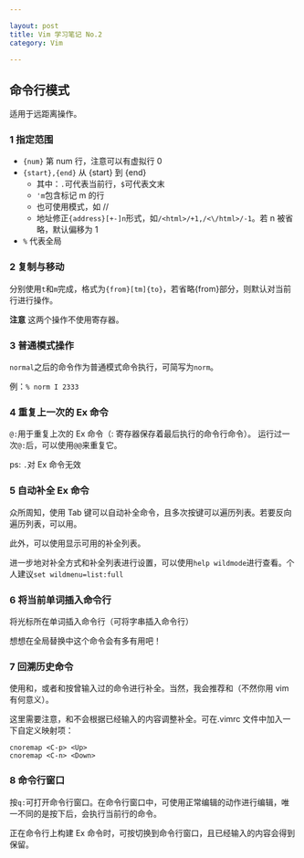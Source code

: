```yaml
---

layout: post
title: Vim 学习笔记 No.2
category: Vim

---
```


## 命令行模式
适用于远距离操作。

### 1 指定范围
- `{num}` 第 num 行，注意可以有虚拟行 0
- `{start},{end}` 从 {start} 到 {end}
    - 其中：`.`可代表当前行，`$`可代表文末
    - `'m`包含标记 m 的行
    - 也可使用模式，如 /<html>/
    - 地址修正`{address}[+-]n`形式，如`/<html>/+1,/<\/html>/-1`。若 n 被省略，默认偏移为 1
- `%` 代表全局

<!--description-->

### 2 复制与移动
分别使用`t`和`m`完成，格式为`{from}[tm]{to}`，若省略{from}部分，则默认对当前行进行操作。

**注意** 这两个操作不使用寄存器。

### 3 普通模式操作
`normal`之后的命令作为普通模式命令执行，可简写为`norm`。

例：`% norm I 2333`

### 4 重复上一次的 Ex 命令
`@:`用于重复上次的 Ex 命令（: 寄存器保存着最后执行的命令行命令）。
运行过一次`@:`后，可以使用`@@`来重复它。

ps: `.`对 Ex 命令无效

### 5 自动补全 Ex 命令
众所周知，使用 Tab 键可以自动补全命令，且多次按<Tab>键可以遍历列表。若要反向遍历列表，可以用<S-Tab>。

此外，可以使用<C-d>显示可用的补全列表。

进一步地对补全方式和补全列表进行设置，可以使用`help wildmode`进行查看。个人建议`set wildmenu=list:full`

### 6 将当前单词插入命令行
<C-r><C-w>将光标所在单词插入命令行（<C-r><C-a>可将字串插入命令行）

想想在全局替换中这个命令会有多有用吧！

### 7 回溯历史命令
使用<C-n>和<C-p>，或者<Up>和<Down>按曾输入过的命令进行补全。当然，我会推荐<C-n>和<C-p>（不然你用 vim 有何意义）。

这里需要注意，<C-n>和<C-p>不会根据已经输入的内容调整补全。可在.vimrc 文件中加入一下自定义映射项：
``````
cnoremap <C-p> <Up>
cnoremap <C-n> <Down>
``````

### 8 命令行窗口
按`q:`可打开命令行窗口。在命令行窗口中，可使用正常编辑的动作进行编辑，唯一不同的是按下<CR>后，会执行当前行的命令。

正在命令行上构建 Ex 命令时，可按<C-f>切换到命令行窗口，且已经输入的内容会得到保留。
